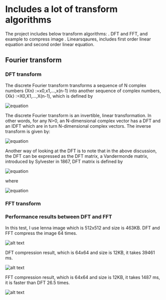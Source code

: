 # Includes a lot of transform algorithms

The project includes below transform algorithms:
. DFT and FFT, and example to compress image
. Linearsqaures, includes first order linear equation and second order linear equation.

## Fourier transform
### DFT transform
The discrete Fourier transform transforms a sequence of N complex numbers {Xn} :=x0,x1,...,x(n-1) into another sequence of complex numbers, {Xk} :=X0,X1,...,X(n-1), which is defined by

![equation](https://github.com/Andy-Gong/transforms/blob/master/transforms/src/main/resources/math-equations/DFT-math-equation.png)

The discrete Fourier transform is an invertible, linear transformation. In other words, for any N>0, an N-dimensional complex vector has a DFT and an IDFT which are in turn N-dimensional complex vectors.
The inverse transform is given by:

![equation](https://github.com/Andy-Gong/transforms/blob/master/transforms/src/main/resources/math-equations/IDFT-math-equation.png)

Another way of looking at the DFT is to note that in the above discussion, the DFT can be expressed as the DFT matrix, a Vandermonde matrix, introduced by Sylvester in 1867, DFT matrix is defined by

![equation](https://github.com/Andy-Gong/transforms/blob/master/transforms/src/main/resources/math-equations/DFT-matrix.png)

where 

![equation](https://github.com/Andy-Gong/transforms/blob/master/transforms/src/main/resources/math-equations/w(n).png)



### FFT transform
### Performance results between DFT and FFT
In this test, I use lenna image which is 512x512 and size is 463KB.
DFT and FFT compress the image 64 times.

![alt text](https://github.com/Andy-Gong/transforms/blob/master/transforms/src/main/resources/Lenna_color.png)

DFT compression result, which is 64x64 and size is 12KB, it takes 39461 ms.

![alt text](https://github.com/Andy-Gong/transforms/blob/master/DFTCompressLenna.png)

FFT compression result, which is 64x64 and size is 12KB, it takes 1487 ms, it is faster than DFT 26.5 times.

![alt text](https://github.com/Andy-Gong/transforms/blob/master/FFTCompressLenna.png)






